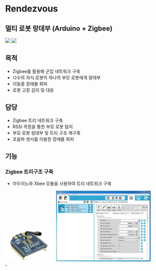 # Rendezvous

## 멀티 로봇 랑데부 (Arduino + Zigbee)
<div>
<img src="https://img.shields.io/badge/Arduino-00979D?style=for-the-badge&logo=Arduino&logoColor=white"/>
<img src="https://img.shields.io/badge/Zigbee-EB0443?style=for-the-badge&logo=Zigbee&logoColor=white"/>
</div>

## 목적
- Zigbee를 활용해 군집 네트워크 구축
- 다수의 자식 로봇이 하나의 부모 로봇에게 랑데부
- 이동중 장애물 회피
- 로봇 고장 감지 및 대응

## 담당
- Zigbee 트리 네트워크 구축 
- RSSI 측정을 통한 부모 로봇 탐지
- 부모 로봇 랑데부 및 트리 구조 재구축
- 초음파 센서를 이용한 장애물 회피

## 기능

### Zigbee 트리구조 구축
- 아두이노와 Xbee 모듈을 사용하여 트리 네트워크 구축
<div>
<img src="https://github.com/cjk09083/Rendezvous/blob/main/사진%26영상/Xbee.jpg" width="30%"/> &nbsp;
<img src="https://github.com/cjk09083/Rendezvous/blob/main/사진%26영상/XCTU.jpg" width="60%"/> &nbsp;
</div>
- 

